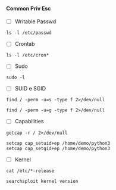 #### Common Priv Esc

- [ ] Writable Passwd 
```
ls -l /etc/passwd
```

- [ ] Crontab
```
ls -l /etc/cron*
```

- [ ] Sudo
```
sudo -l
```

- [ ] SUID e SGID
```
find / -perm -u=s -type f 2>/dev/null

find / -perm -u=g -type f 2>/dev/null
```

- [ ] Capabilities
```
getcap -r / 2>/dev/null

setcap cap_setuid+ep /home/demo/python3
setcap cap_setgid+ep /home/demo/python3
```

- [ ] Kernel
```
cat /etc/*-release

searchsploit kernel version
```